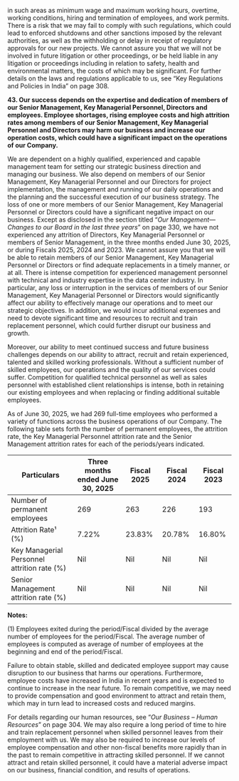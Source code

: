 in such areas as minimum wage and maximum working hours, overtime, working conditions, hiring and termination of employees, and work permits. There is a risk that we may fail to comply with such regulations, which could lead to enforced shutdowns and other sanctions imposed by the relevant authorities, as well as the withholding or delay in receipt of regulatory approvals for our new projects. We cannot assure you that we will not be involved in future litigation or other proceedings, or be held liable in any litigation or proceedings including in relation to safety, health and environmental matters, the costs of which may be significant. For further details on the laws and regulations applicable to us, see “Key Regulations and Policies in India” on page 308.

**43. Our success depends on the expertise and dedication of members of our Senior Management, Key Managerial Personnel, Directors and employees. Employee shortages, rising employee costs and high attrition rates among members of our Senior Management, Key Managerial Personnel and Directors may harm our business and increase our operation costs, which could have a significant impact on the operations of our Company.**

We are dependent on a highly qualified, experienced and capable management team for setting our strategic business direction and managing our business. We also depend on members of our Senior Management, Key Managerial Personnel and our Directors for project implementation, the management and running of our daily operations and the planning and the successful execution of our business strategy. The loss of one or more members of our Senior Management, Key Managerial Personnel or Directors could have a significant negative impact on our business. Except as disclosed in the section titled “*Our Management—Changes to our Board in the last three years*” on page 330, we have not experienced any attrition of Directors, Key Managerial Personnel or members of Senior Management, in the three months ended June 30, 2025, or during Fiscals 2025, 2024 and 2023. We cannot assure you that we will be able to retain members of our Senior Management, Key Managerial Personnel or Directors or find adequate replacements in a timely manner, or at all. There is intense competition for experienced management personnel with technical and industry expertise in the data center industry. In particular, any loss or interruption in the services of members of our Senior Management, Key Managerial Personnel or Directors would significantly affect our ability to effectively manage our operations and to meet our strategic objectives. In addition, we would incur additional expenses and need to devote significant time and resources to recruit and train replacement personnel, which could further disrupt our business and growth.

Moreover, our ability to meet continued success and future business challenges depends on our ability to attract, recruit and retain experienced, talented and skilled working professionals. Without a sufficient number of skilled employees, our operations and the quality of our services could suffer. Competition for qualified technical personnel as well as sales personnel with established client relationships is intense, both in retaining our existing employees and when replacing or finding additional suitable employees.

As of June 30, 2025, we had 269 full-time employees who performed a variety of functions across the business operations of our Company. The following table sets forth the number of permanent employees, the attrition rate, the Key Managerial Personnel attrition rate and the Senior Management attrition rates for each of the periods/years indicated.

<table><thead><tr><th>Particulars</th><th>Three months ended June 30, 2025</th><th>Fiscal 2025</th><th>Fiscal 2024</th><th>Fiscal 2023</th></tr></thead><tbody><tr><td>Number of permanent employees</td><td>269</td><td>263</td><td>226</td><td>193</td></tr><tr><td>Attrition Rate¹ (%)</td><td>7.22%</td><td>23.83%</td><td>20.78%</td><td>16.80%</td></tr><tr><td>Key Managerial Personnel attrition rate (%)</td><td>Nil</td><td>Nil</td><td>Nil</td><td>Nil</td></tr><tr><td>Senior Management attrition rate (%)</td><td>Nil</td><td>Nil</td><td>Nil</td><td>Nil</td></tr></tbody></table>

**Notes:**

(1) Employees exited during the period/Fiscal divided by the average number of employees for the period/Fiscal. The average number of employees is computed as average of number of employees at the beginning and end of the period/Fiscal.

Failure to obtain stable, skilled and dedicated employee support may cause disruption to our business that harms our operations. Furthermore, employee costs have increased in India in recent years and is expected to continue to increase in the near future. To remain competitive, we may need to provide compensation and good environment to attract and retain them, which may in turn lead to increased costs and reduced margins.

For details regarding our human resources, see “*Our Business – Human Resources*” on page 304. We may also require a long period of time to hire and train replacement personnel when skilled personnel leaves from their employment with us. We may also be required to increase our levels of employee compensation and other non-fiscal benefits more rapidly than in the past to remain competitive in attracting skilled personnel. If we cannot attract and retain skilled personnel, it could have a material adverse impact on our business, financial condition, and results of operations.